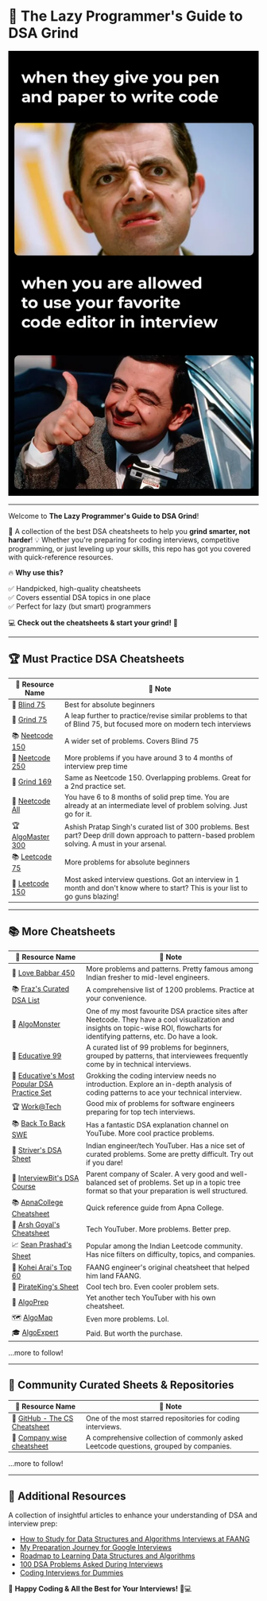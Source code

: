 # 🚀 The Lazy Programmer's Guide to DSA Grind

![Bean Image](https://raw.githubusercontent.com/asmi24886/dsa-grind-for-lazy-programmers/refs/heads/main/bean.png)

---

Welcome to **The Lazy Programmer's Guide to DSA Grind**!

🎯 A collection of the best DSA cheatsheets to help you **grind smarter, not harder**! 💡 Whether you're preparing for coding interviews, competitive programming, or just leveling up your skills, this repo has got you covered with quick-reference resources. 

🔥 **Why use this?**

✅ Handpicked, high-quality cheatsheets  
✅ Covers essential DSA topics in one place  
✅ Perfect for lazy (but smart) programmers  

💻 **Check out the cheatsheets & start your grind!** 🚀  

---

## 🏆 Must Practice DSA Cheatsheets

| 🔗 Resource Name | 📝 Note |
|-----------------|---------|
| 📌 [Blind 75](https://neetcode.io/practice?tab=blind75) | Best for absolute beginners |
| 🚀 [Grind 75](https://www.techinterviewhandbook.org/grind75/) | A leap further to practice/revise similar problems to that of Blind 75, but focused more on modern tech interviews |
| 📚 [Neetcode 150](https://neetcode.io/practice?tab=neetcode150) | A wider set of problems. Covers Blind 75 |
| 📝 [Neetcode 250](https://neetcode.io/practice?tab=neetcode250) | More problems if you have around 3 to 4 months of interview prep time |
| 🎯 [Grind 169](https://www.techinterviewhandbook.org/grind75/?weeks=26&hours=40) | Same as Neetcode 150. Overlapping problems. Great for a 2nd practice set. |
| 🤖 [Neetcode All](https://neetcode.io/practice?tab=allNC) | You have 6 to 8 months of solid prep time. You are already at an intermediate level of problem solving. Just go for it. |
| 🏆 [AlgoMaster 300](https://algomaster.io/practice/dsa-patterns) | Ashish Pratap Singh's curated list of 300 problems. Best part? Deep drill down approach to pattern-based problem solving. A must in your arsenal. |
| 📚 [Leetcode 75](https://leetcode.com/studyplan/leetcode-75/) | More problems for absolute beginners |
| 📌 [Leetcode 150](https://leetcode.com/studyplan/top-interview-150/) | Most asked interview questions. Got an interview in 1 month and don't know where to start? This is your list to go guns blazing! |

---

## 📚 More Cheatsheets

| 🔗 Resource Name | 📝 Note |
|-----------------|---------|
| 🚀 [Love Babbar 450](https://450dsa.com/) | More problems and patterns. Pretty famous among Indian fresher to mid-level engineers. |
| 📚 [Fraz's Curated DSA List](https://learnyard.com/practice/dsa/) | A comprehensive list of 1200 problems. Practice at your convenience. |
| 📝 [AlgoMonster](https://algo.monster/) | One of my most favourite DSA practice sites after Neetcode. They have a cool visualization and insights on topic-wise ROI, flowcharts for identifying patterns, etc. Do have a look. |
| 🎯 [Educative 99](https://www.educative.io/path/educative-99-in-python-accelerate-your-coding-interview-prep) | A curated list of 99 problems for beginners, grouped by patterns, that interviewees frequently come by in technical interviews. |
| 🤖 [Educative's Most Popular DSA Practice Set](https://www.educative.io/courses/grokking-coding-interview-in-python) | Grokking the coding interview needs no introduction. Explore an in-depth analysis of coding patterns to ace your technical interview. |
| 🏆 [Work@Tech](https://workat.tech/problem-solving/practice/topics) | Good mix of problems for software engineers preparing for top tech interviews. |
| 📚 [Back To Back SWE](https://backtobackswe.com/platform/content) | Has a fantastic DSA explanation channel on YouTube. More cool practice problems. |
| 📌 [Striver's DSA Sheet](https://takeuforward.org/strivers-a2z-dsa-course/strivers-a2z-dsa-course-sheet-2/) | Indian engineer/tech YouTuber. Has a nice set of curated problems. Some are pretty difficult. Try out if you dare! |
| 🚀 [InterviewBit's DSA Course](https://www.interviewbit.com/courses/programming/) | Parent company of Scaler. A very good and well-balanced set of problems. Set up in a topic tree format so that your preparation is well structured. |
| 📚 [ApnaCollege Cheatsheet](https://docs.google.com/spreadsheets/d/1hXserPuxVoWMG9Hs7y8wVdRCJTcj3xMBAEYUOXQ5Xag/edit?gid=0#gid=0) | Quick reference guide from Apna College. |
| 🎯 [Arsh Goyal's Cheatsheet](https://docs.google.com/spreadsheets/d/1MGVBJ8HkRbCnU6EQASjJKCqQE8BWng4qgL0n3vCVOxE/edit?gid=0#gid=0) | Tech YouTuber. More problems. Better prep. |
| 📈 [Sean Prashad's Sheet](https://seanprashad.com/leetcode-patterns/) | Popular among the Indian Leetcode community. Has nice filters on difficulty, topics, and companies. |
| 📅 [Kohei Arai's Top 60](https://medium.com/@koheiarai94/60-leetcode-questions-to-prepare-for-coding-interview-8abbb6af589e) | FAANG engineer's original cheatsheet that helped him land FAANG. |
| 🌊 [PirateKing's Sheet](https://www.piratekingdom.com/leetcode/cheat-sheet) | Cool tech bro. Even cooler problem sets. |
| 🚀 [AlgoPrep](https://docs.google.com/spreadsheets/d/1kyHfGGaLTzWspcqMUUS5Httmip7t8LJB0P-uPrRLGos/edit?gid=0#gid=0) | Yet another tech YouTuber with his own cheatsheet. |
| 🗺 [AlgoMap](https://algomap.io/list) | Even more problems. Lol. |
| 🎓 [AlgoExpert](https://www.algoexpert.io/questions) | Paid. But worth the purchase. |

...more to follow!


---

## 📌 Community Curated Sheets & Repositories

| 🔗 Resource Name | 📝 Note |
|-----------------|---------|
| 📌 [GitHub - The CS Cheatsheet](https://github.com/jwasham/coding-interview-university) | One of the most starred repositories for coding interviews. |
| 🚀 [Company wise cheatsheet](https://github.com/krishnadey30/LeetCode-Questions-CompanyWise) | A comprehensive collection of commonly asked Leetcode questions, grouped by companies. |

...more to follow!

---

## 📖 Additional Resources

A collection of insightful articles to enhance your understanding of DSA and interview prep:

- [How to Study for Data Structures and Algorithms Interviews at FAANG](https://medium.com/swlh/how-to-study-for-data-structures-and-algorithms-interviews-at-faang-65043e00b5df)
- [My Preparation Journey for Google Interviews](https://medium.com/swlh/my-preparation-journey-for-google-interviews-f41e2dc3cdf9)
- [Roadmap to Learning Data Structures and Algorithms](https://vritika.medium.com/roadmap-to-learning-data-structures-and-algorithms-dsa-8fbc375b5701)
- [100 DSA Problems Asked During Interviews](https://medium.com/afteracademy/100-data-structures-and-algorithms-problems-asked-during-coding-interviews-269391b8ff8)
- [Coding Interviews for Dummies](https://www.freecodecamp.org/news/coding-interviews-for-dummies-5e048933b82b/)

🚀 **Happy Coding & All the Best for Your Interviews!** 💪💻
